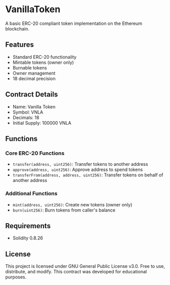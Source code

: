 # VanillaToken

A basic ERC-20 compliant token implementation on the Ethereum blockchain.

## Features

- Standard ERC-20 functionality
- Mintable tokens (owner only)
- Burnable tokens
- Owner management
- 18 decimal precision

## Contract Details

- Name: Vanilla Token
- Symbol: VNLA
- Decimals: 18
- Initial Supply:  100000 VNLA

## Functions

### Core ERC-20 Functions

- `transfer(address, uint256)`: Transfer tokens to another address
- `approve(address, uint256)`: Approve address to spend tokens
- `transferFrom(address, address, uint256)`: Transfer tokens on behalf of another address

### Additional Functions

- `mint(address, uint256)`: Create new tokens (owner only)
- `burn(uint256)`: Burn tokens from caller's balance

## Requirements

- Solidity 0.8.26

## License

This project is licensed under GNU General Public License v3.0. Free to use, distribute, and modify. This contract was developed for educational purposes.
